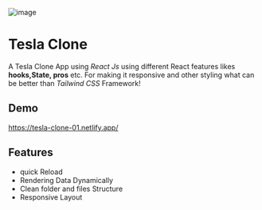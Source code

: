 


![image](https://atharvamulgund.netlify.app/Images/Tesla-Clone.jpg)


# Tesla Clone

A Tesla Clone App using *React Js* using different React features likes **hooks,State, pros** etc.
For making it responsive and other styling what can be better than *Tailwind CSS* Framework!


## Demo

https://tesla-clone-01.netlify.app/


## Features

- quick Reload
- Rendering Data Dynamically
- Clean folder and files Structure
- Responsive Layout

